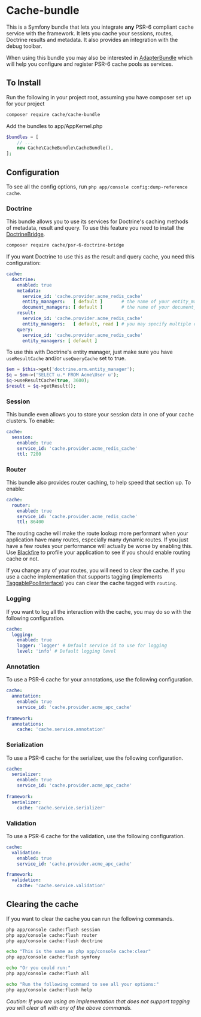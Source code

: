 # Cache-bundle 

This is a Symfony bundle that lets you integrate **any** PSR-6 compliant cache service with the framework. 
It lets you cache your sessions, routes, Doctrine results and metadata. It also provides an integration with the 
debug toolbar. 

When using this bundle you may also be interested in [AdapterBundle](adapter-bundle.md) which will help you configure 
and register PSR-6 cache pools as services.

## To Install

Run the following in your project root, assuming you have composer set up for your project

```sh
composer require cache/cache-bundle
```

Add the bundles to app/AppKernel.php

```php
$bundles = [
    // ...
    new Cache\CacheBundle\CacheBundle(),
];
```


## Configuration

To see all the config options, run `php app/console config:dump-reference cache`.

### Doctrine

This bundle allows you to use its services for Doctrine's caching methods of metadata, result and query. To use this 
feature you need to install the [DoctrineBridge]. 

```sh
composer require cache/psr-6-doctrine-bridge
```


If you want Doctrine to use this as the result and query cache, you need this configuration: 

```yaml
cache:
  doctrine:
    enabled: true
    metadata:
      service_id: 'cache.provider.acme_redis_cache'
      entity_managers:   [ default ]       # the name of your entity_manager connection
      document_managers: [ default ]       # the name of your document_manager connection
    result:
      service_id: 'cache.provider.acme_redis_cache'
      entity_managers:   [ default, read ] # you may specify multiple entity_managers
    query:
      service_id: 'cache.provider.acme_redis_cache'
      entity_managers: [ default ]
```

To use this with Doctrine's entity manager, just make sure you have `useResultCache` and/or `useQueryCache` set to true. 

```php
$em = $this->get('doctrine.orm.entity_manager');
$q = $em->('SELECT u.* FROM Acme\User u');
$q->useResultCache(true, 3600); 
$result = $q->getResult();

```

### Session

This bundle even allows you to store your session data in one of your cache clusters. To enable:

```yml
cache:
  session:
    enabled: true
    service_id: 'cache.provider.acme_redis_cache'
    ttl: 7200
```

### Router

This bundle also provides router caching, to help speed that section up. To enable:

```yml
cache:
  router:
    enabled: true
    service_id: 'cache.provider.acme_redis_cache'
    ttl: 86400
```

The routing cache will make the route lookup more performant when your application have many routes, especially many 
dynamic routes. If you just have a few routes your performance will actually be worse by enabling this. 
Use [Blackfire](https://blackfire.io/) to profile your application to see if you should enable routing cache or not. 

If you change any of your routes, you will need to clear the cache. If you use a cache implementation that supports 
tagging (implements [TaggablePoolInterface](https://github.com/php-cache/taggable-cache/blob/master/src/TaggablePoolInterface.php)) 
you can clear the cache tagged with `routing`.

### Logging

If you want to log all the interaction with the cache, you may do so with the following configuration.

```yml
cache:
  logging:
    enabled: true
    logger: 'logger' # Default service id to use for logging
    level: 'info' # Default logging level
```

### Annotation

To use a PSR-6 cache for your annotations, use the following configuration.

```yml
cache:
  annotation:
    enabled: true
    service_id: 'cache.provider.acme_apc_cache'
    
framework:
  annotations:
    cache: 'cache.service.annotation'
```

### Serialization

To use a PSR-6 cache for the serializer, use the following configuration. 

```yml
cache:
  serializer:
    enabled: true
    service_id: 'cache.provider.acme_apc_cache'
    
framework:
  serializer:
    cache: 'cache.service.serializer'
```

### Validation

To use a PSR-6 cache for the validation, use the following configuration. 

```yml
cache:
  validation:
    enabled: true
    service_id: 'cache.provider.acme_apc_cache'

framework:
  validation:
    cache: 'cache.service.validation'
```


## Clearing the cache

If you want to clear the cache you can run the following commands.

```sh
php app/console cache:flush session
php app/console cache:flush router
php app/console cache:flush doctrine

echo "This is the same as php app/console cache:clear"
php app/console cache:flush symfony 

echo "Or you could run:"
php app/console cache:flush all

echo "Run the following command to see all your options:"
php app/console cache:flush help
```

*Caution: If you are using an implementation that does not support tagging you will clear all with any of the above commands.*


[CacheAdapterBundle]:https://github.com/php-cache/cache-adapter-bundle
[DoctrineBridge]:https://github.com/php-cache/doctrine-bridge

